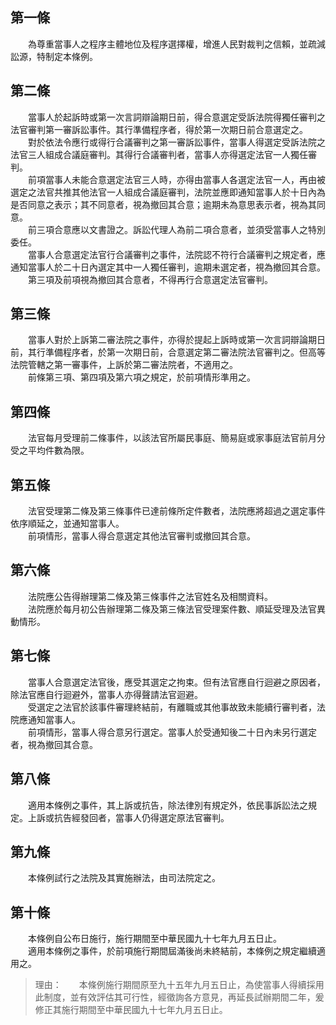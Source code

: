 第一條 
-------
　　為尊重當事人之程序主體地位及程序選擇權，增進人民對裁判之信賴，並疏減訟源，特制定本條例。  


第二條 
-------
　　當事人於起訴時或第一次言詞辯論期日前，得合意選定受訴法院得獨任審判之法官審判第一審訴訟事件。其行準備程序者，得於第一次期日前合意選定之。  
　　對於依法令應行或得行合議審判之第一審訴訟事件，當事人得選定受訴法院之法官三人組成合議庭審判。其得行合議審判者，當事人亦得選定法官一人獨任審判。  
　　前項當事人未能合意選定法官三人時，亦得由當事人各選定法官一人，再由被選定之法官共推其他法官一人組成合議庭審判，法院並應即通知當事人於十日內為是否同意之表示；其不同意者，視為撤回其合意；逾期未為意思表示者，視為其同意。  
　　前三項合意應以文書證之。訴訟代理人為前二項合意者，並須受當事人之特別委任。  
　　當事人合意選定法官行合議審判之事件，法院認不符行合議審判之規定者，應通知當事人於二十日內選定其中一人獨任審判，逾期未選定者，視為撤回其合意。  
　　第三項及前項視為撤回其合意者，不得再行合意選定法官審判。  


第三條 
-------
　　當事人對於上訴第二審法院之事件，亦得於提起上訴時或第一次言詞辯論期日前，其行準備程序者，於第一次期日前，合意選定第二審法院法官審判之。但高等法院管轄之第一審事件，上訴於第二審法院者，不適用之。  
　　前條第三項、第四項及第六項之規定，於前項情形準用之。  


第四條 
-------
　　法官每月受理前二條事件，以該法官所屬民事庭、簡易庭或家事庭法官前月分受之平均件數為限。  


第五條 
-------
　　法官受理第二條及第三條事件已達前條所定件數者，法院應將超過之選定事件依序順延之，並通知當事人。  
　　前項情形，當事人得合意選定其他法官審判或撤回其合意。  


第六條 
-------
　　法院應公告得辦理第二條及第三條事件之法官姓名及相關資料。  
　　法院應於每月初公告辦理第二條及第三條法官受理案件數、順延受理及法官異動情形。  


第七條 
-------
　　當事人合意選定法官後，應受其選定之拘束。但有法官應自行迴避之原因者，除法官應自行迴避外，當事人亦得聲請法官迴避。  
　　受選定之法官於該事件審理終結前，有離職或其他事故致未能續行審判者，法院應通知當事人。  
　　前項情形，當事人得合意另行選定。當事人於受通知後二十日內未另行選定者，視為撤回其合意。  


第八條 
-------
　　適用本條例之事件，其上訴或抗告，除法律別有規定外，依民事訴訟法之規定。上訴或抗告經發回者，當事人仍得選定原法官審判。  


第九條 
-------
　　本條例試行之法院及其實施辦法，由司法院定之。  


第十條 
-------
　　本條例自公布日施行，施行期間至中華民國九十七年九月五日止。  
　　適用本條例之事件，於前項施行期間屆滿後尚未終結前，本條例之規定繼續適用之。  
> 理由：　　本條例施行期間原至九十五年九月五日止，為使當事人得續採用此制度，並有效評估其可行性，經徵詢各方意見，再延長試辦期間二年，爰修正其施行期間至中華民國九十七年九月五日止。